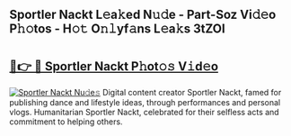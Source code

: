 ## Sportler Nackt L𝚎a𝚔ed N𝚞𝚍e - Part-Soz Vi𝚍𝚎o P𝚑𝚘tos - H𝚘𝚝 O𝚗𝚕yf𝚊ns L𝚎a𝚔s 3tZOI

# <h2><a href="http://kfe7rp2.oniu.top/?m=Sportler+Nackt">🔗👉 🔴 Sportler Nackt P𝚑ot𝚘𝚜 V𝚒d𝚎o</a></h2>

[![Sportler Nackt Nu𝚍e𝚜](https://i.imgur.com/0qMVB7G.gif)](http://kfe7rp2.oniu.top/?m=Sportler+Nackt)
Digital content creator Sportler Nackt, famed for publishing dance and lifestyle ideas, through performances and personal vlogs. Humanitarian Sportler Nackt, celebrated for their selfless acts and commitment to helping others.  
